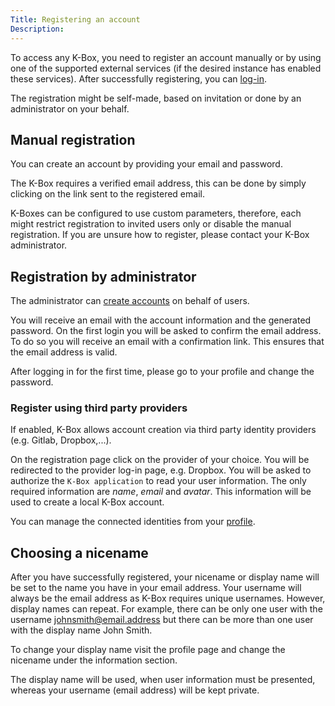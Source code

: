 ```yaml
---
Title: Registering an account
Description: 
---
```


To access any K-Box, you need to register an account manually or by using one of the supported 
external services (if the desired instance has enabled these services). 
After successfully registering, you can [log-in](./login.md).

The registration might be self-made, based on invitation or done by an administrator
on your behalf.

## Manual registration

You can create an account by providing your email and password.

The K-Box requires a verified email address, this can be done by simply clicking on the link sent to the registered email.

K-Boxes can be configured to use custom parameters, therefore, each might restrict registration to invited users only or disable the manual registration. If you are unsure how to register, please contact your K-Box administrator.


## Registration by administrator

The administrator can [create accounts](../administration/users.md) on behalf of users. 

You will receive an email with the account information and the generated password.
On the first login you will be asked to confirm the email address. To do so you will
receive an email with a confirmation link. This ensures that the email address is valid.

After logging in for the first time, please go to your profile and change the password.


### Register using third party providers

If enabled, K-Box allows account creation via third party identity providers (e.g. Gitlab, Dropbox,...).

On the registration page click on the provider of your choice. You will be redirected to the provider log-in page, e.g. Dropbox. You will be asked to authorize the `K-Box application` to read your user information. The only required
information are _name_, _email_ and _avatar_. This information will be used to create a local K-Box account.

You can manage the connected identities from your [profile](./connect-identities.md).


## Choosing a nicename

After you have successfully registered, your nicename or display name will be set to the name you have in your email address.
Your username will always be the email address as K-Box requires unique usernames. However, display names can repeat. For example, there can be only one user with the username johnsmith@email.address but there can be more than one user with the display name John Smith.

To change your display name visit the profile page and change the nicename under the information section.

The display name will be used, when user information must be presented, whereas your username (email address) will
be kept private.
